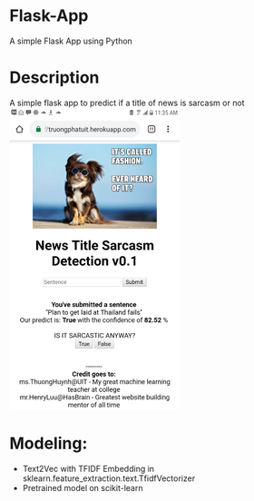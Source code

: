 # Flask-App
A simple Flask App using Python

# Description
A simple flask app to predict if a title of news is sarcasm or not
<img src="img/demo.png" width=300>

# Modeling:
- Text2Vec with TFIDF Embedding in sklearn.feature_extraction.text.TfidfVectorizer
- Pretrained model on scikit-learn
